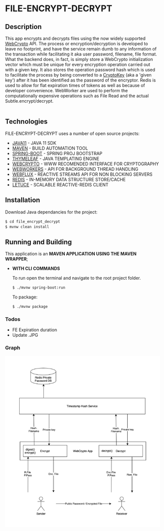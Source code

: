# FILE-ENCRYPT-DECRYPT

## Description

This app encrypts and decrypts files using the now widely supported [WebCrypto] API. The process or encryption/decryption is developed to leave no footprint, and have the service remain dumb to any information of the transaction while facilitating it aka user password, filename, file format. What the backend does, in fact, is simply store a WebCrypto initialization vector which must be unique for every encryption operation carried out with a given key. It also stores the operation password hash which is used to facilitate the process by being converted to a [CryptoKey] (aka a 'given key') after it has been identified as the password of the encryptor. Redis is used to allow for flat expiration times of tokens as well as because of developer convenience. WebWorker are used to perform the computationally expensive operations such as File Read and the actual Subtle.encrypt/decrypt.
</br>
</br>

## Technologies

FILE-ENCRYPT-DECRYPT uses a number of open source projects:

  * [JAVA11] - JAVA 11 SDK
  * [MAVEN] - BUILD AUTOMATION TOOL
  * [SPRING-BOOT] - SPRING PROJ BOOTSTRAP
  * [THYMELEAF] - JAVA TEMPLATING ENGINE
  * [WEBCRYPTO] - WWW RECOMENDED INTERFACE FOR CRYPTOGRAPHY
  * [WEBWORKERS] - API FOR BACKGROUND THREAD HANDLING
  * [WEBFLUX] - REACTIVE STREAMS API FOR NON BLOCKING SERVERS
  * [REDIS] - IN-MEMORY DATA STRUCTURE STORE/CACHE
  * [LETUCE] - SCALABLE REACTIVE-REDIS CLIENT
  
## Installation

Download Java dependancies for the project:
```sh
$ cd file_encrypt_decrypt
$ mvnw clean install
```

## Running and Building

This application is an **MAVEN APPLICATION USING THE MAVEN WRAPPER**;

* **WITH CLI COMMANDS**

  To run open the terminal and navigate to the root project folder.

  ```sh
  $ ./mvnw spring-boot:run
  ```

  To package:

  ```sh
  $ ./mvnw package
  ```

### Todos

 - FE Expiration duration
 - Update .JPG

### Graph

![alt text](https://github.com/LeadShuriken/file_encrypt_decrypt/blob/master/EncFileShare.jpg?raw=true)

  [JAVA11]:<https://www.oracle.com/java/technologies/javase-jdk11-downloads.html>
  [SPRING-BOOT]:<https://spring.io/projects/spring-boot>
  [THYMELEAF]:<https://www.thymeleaf.org>
  [WEBCRYPTO]:<https://developer.mozilla.org/en-US/docs/Web/API/Web_Crypto_API>
  [WEBWORKERS]:<https://developer.mozilla.org/en-US/docs/Web/API/Web_Workers_API>
  [WEBFLUX]:<https://docs.spring.io/spring-framework/docs/current/reference/html/web-reactive.html>
  [REDIS]:<https://redis.io/>
  [LETUCE]:<https://lettuce.io/>
  [MAVEN]:<https://maven.apache.org/>

  [LeadShuriken]: <https://github.com/LeadShuriken>

  [WebCrypto]:<https://developer.mozilla.org/en-US/docs/Web/API/Web_Crypto_API>
  [CryptoKey]:<https://developer.mozilla.org/en-US/docs/Web/API/CryptoKey>